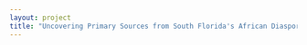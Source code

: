 ```yaml
--- 
layout: project 
title: "Uncovering Primary Sources from South Florida's African Diaspora" 
---
```



